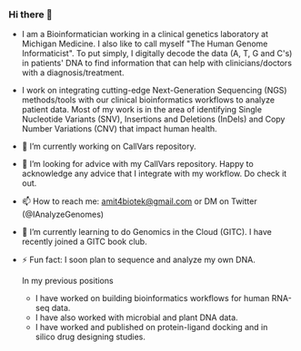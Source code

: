 ### Hi there 👋
- I am a Bioinformatician working in a clinical genetics laboratory at Michigan Medicine. I also like to call myself "The Human Genome Informaticist". To put simply, I digitally decode the data (A, T, G and C's) in patients' DNA to find information that can help with clinicians/doctors with a diagnosis/treatment.

- I work on integrating cutting-edge Next-Generation Sequencing (NGS) methods/tools with our clinical bioinformatics workflows to analyze patient data. Most of my work is in the area of identifying Single Nucleotide Variants (SNV), Insertions and Deletions (InDels) and Copy Number Variations (CNV) that impact human health. 

- 🔭 I’m currently working on CallVars repository.
- 🤔 I’m looking for advice with my CallVars repository. Happy to acknowledge any advice that I integrate with my workflow. Do check it out. 
- 📫 How to reach me: amit4biotek@gmail.com or DM on Twitter (@IAnalyzeGenomes)
- 🌱 I’m currently learning to do Genomics in the Cloud (GITC). I have recently joined a GITC book club. 
- ⚡ Fun fact: I soon plan to sequence and analyze my own DNA.


  In my previous positions 
    - I have worked on building bioinformatics workflows for human RNA-seq data.
    - I have also worked with microbial and plant DNA data.
    - I have worked and published on protein-ligand docking and in silico drug designing studies.
